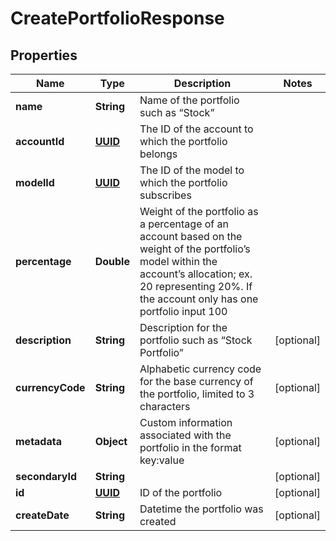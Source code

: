 
# CreatePortfolioResponse

## Properties
Name | Type | Description | Notes
------------ | ------------- | ------------- | -------------
**name** | **String** | Name of the portfolio such as “Stock” | 
**accountId** | [**UUID**](UUID.md) | The ID of the account to which the portfolio belongs | 
**modelId** | [**UUID**](UUID.md) | The ID of the model to which the portfolio subscribes | 
**percentage** | **Double** | Weight of the portfolio as a percentage of an account based on the weight of the portfolio’s model within the account’s allocation; ex. 20 representing 20%. If the account only has one portfolio input 100 | 
**description** | **String** | Description for the portfolio such as “Stock Portfolio” |  [optional]
**currencyCode** | **String** | Alphabetic currency code for the base currency of the portfolio, limited to 3 characters |  [optional]
**metadata** | **Object** | Custom information associated with the portfolio in the format key:value |  [optional]
**secondaryId** | **String** |  |  [optional]
**id** | [**UUID**](UUID.md) | ID of the portfolio |  [optional]
**createDate** | **String** | Datetime the portfolio was created |  [optional]



